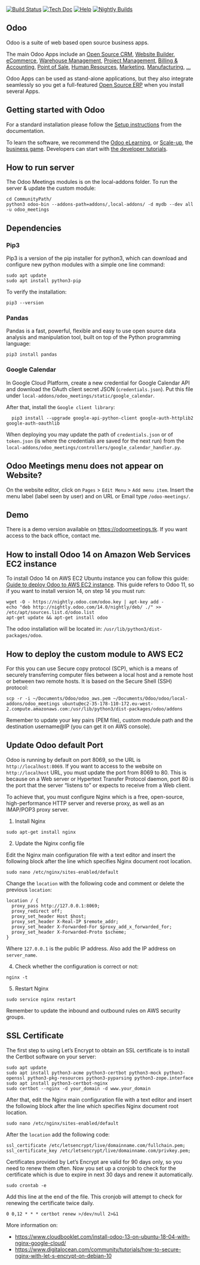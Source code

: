 [![Build Status](http://runbot.odoo.com/runbot/badge/flat/1/master.svg)](http://runbot.odoo.com/runbot)
[![Tech Doc](http://img.shields.io/badge/master-docs-875A7B.svg?style=flat&colorA=8F8F8F)](http://www.odoo.com/documentation/master)
[![Help](http://img.shields.io/badge/master-help-875A7B.svg?style=flat&colorA=8F8F8F)](https://www.odoo.com/forum/help-1)
[![Nightly Builds](http://img.shields.io/badge/master-nightly-875A7B.svg?style=flat&colorA=8F8F8F)](http://nightly.odoo.com/)

Odoo
----

Odoo is a suite of web based open source business apps.

The main Odoo Apps include an <a href="https://www.odoo.com/page/crm">Open Source CRM</a>,
<a href="https://www.odoo.com/page/website-builder">Website Builder</a>,
<a href="https://www.odoo.com/page/e-commerce">eCommerce</a>,
<a href="https://www.odoo.com/page/warehouse">Warehouse Management</a>,
<a href="https://www.odoo.com/page/project-management">Project Management</a>,
<a href="https://www.odoo.com/page/accounting">Billing &amp; Accounting</a>,
<a href="https://www.odoo.com/page/point-of-sale">Point of Sale</a>,
<a href="https://www.odoo.com/page/employees">Human Resources</a>,
<a href="https://www.odoo.com/page/lead-automation">Marketing</a>,
<a href="https://www.odoo.com/page/manufacturing">Manufacturing</a>,
<a href="https://www.odoo.com/#apps">...</a>

Odoo Apps can be used as stand-alone applications, but they also integrate seamlessly so you get
a full-featured <a href="https://www.odoo.com">Open Source ERP</a> when you install several Apps.

Getting started with Odoo
-------------------------

For a standard installation please follow the <a href="https://www.odoo.com/documentation/14.0/setup/install.html">Setup instructions</a>
from the documentation.

To learn the software, we recommend the <a href="https://www.odoo.com/slides">Odoo eLearning</a>, or <a href="https://www.odoo.com/page/scale-up-business-game">Scale-up</a>, the <a href="https://www.odoo.com/page/scale-up-business-game">business game</a>. Developers can start with <a href="https://www.odoo.com/documentation/14.0/tutorials.html">the developer tutorials</a>.

## How to run server

The Odoo Meetings modules is on the local-addons folder. To run the server & update the custom module:

```
cd CommunityPath/
python3 odoo-bin --addons-path=addons/,local-addons/ -d mydb --dev all -u odoo_meetings
```

Dependencies
------------

### Pip3

Pip3 is a version of the pip installer for python3, which can download and configure new python modules with a simple one line command:

```
sudo apt update
sudo apt install python3-pip
```

To verify the installation:

```
pip3 --version
```

### Pandas

Pandas is a fast, powerful, flexible and easy to use open source data analysis and manipulation tool, built on top of the Python programming language:

```
pip3 install pandas
```

### Google Calendar

In Google Cloud Platform, create a new credential for Google Calendar API and download the OAuth client secret JSON (`credentials.json`). Put this file under `local-addons/odoo_meetings/static/google_calendar`.

After that, install the `Google client library`:

```
  pip3 install --upgrade google-api-python-client google-auth-httplib2 google-auth-oauthlib
```

When deploying you may update the path of `credentials.json` or of `token.json` (is where the credentials are saved for the next run) from the `local-addons/odoo_meetings/controllers/google_calendar_handler.py`.

Odoo Meetings menu does not appear on Website?
--------------------------------------------

On the website editor, click on `Pages` > `Edit Menu` > `Add menu item`. Insert the menu label (label seen by user) and on URL or Email type `/odoo-meetings/`.


Demo
----
There is a demo version available on https://odoomeetings.tk. If you want access to the back office, contact me.


How to install Odoo 14 on Amazon Web Services EC2 instance
---------------------------------------------------

To install Odoo 14 on AWS EC2 Ubuntu instance you can follow this guide: [Guide to deploy Odoo to AWS EC2 instance](https://www.cybrosys.com/blog/how-to-install-odoo-11-on-amazon-ec2). This guide refers to Odoo 11, so if you want to install version 14, on step 14 you must run:

```
wget -O - https://nightly.odoo.com/odoo.key | apt-key add -
echo "deb http://nightly.odoo.com/14.0/nightly/deb/ ./" >> /etc/apt/sources.list.d/odoo.list
apt-get update && apt-get install odoo
```
The odoo installation will be located in: `/usr/lib/python3/dist-packages/odoo`.

How to deploy the custom module to AWS EC2
------------------------------------------

For this you can use Secure copy protocol (SCP), which is a means of securely transferring computer files between a local host and a remote host or between two remote hosts. It is based on the Secure Shell (SSH) protocol:

```
scp -r -i ~/Documents/Odoo/odoo_aws.pem ~/Documents/Odoo/odoo/local-addons/odoo_meetings ubuntu@ec2-35-178-110-172.eu-west-2.compute.amazonaws.com:/usr/lib/python3/dist-packages/odoo/addons
```

Remember to update your key pairs (PEM file), custom module path and the destination username@IP (you can get it on AWS console).

Update Odoo default Port
------------------------

Odoo is running by default on port 8069, so the URL is `http://localhost:8069`. If you want to access to the website on `http://localhost` URL, you must update the port from 8069 to 80. This is because on a Web server or Hypertext Transfer Protocol daemon, port 80 is the port that the server “listens to” or expects to receive from a Web client.

To achieve that, you must configure Nginx which is a free, open-source, high-performance HTTP server and reverse proxy, as well as an IMAP/POP3 proxy server.

1. Install Nginx

`sudo apt-get install nginx`

2. Update the Nginx config file

Edit the Nginx main configuration file with a text editor and insert the following block after the line which specifies Nginx document root location.

`sudo nano /etc/nginx/sites-enabled/default`

Change the `location` with the following code and comment or delete the previous `location`:

```
location / {
  proxy_pass http://127.0.0.1:8069;
  proxy_redirect off;
  proxy_set_header Host $host;
  proxy_set_header X-Real-IP $remote_addr;
  proxy_set_header X-Forwarded-For $proxy_add_x_forwarded_for;
  proxy_set_header X-Forwarded-Proto $scheme;
}
```

Where `127.0.0.1` is the public IP address. Also add the IP address on `server_name`.

4. Check whether the configuration is correct or not:

`nginx -t`

5. Restart Nginx

`sudo service nginx restart`

Remember to update the inbound and outbound rules on AWS security groups.

SSL Certificate
---------------

The first step to using Let’s Encrypt to obtain an SSL certificate is to install the Certbot software on your server:

```
sudo apt update
sudo apt install python3-acme python3-certbot python3-mock python3-openssl python3-pkg-resources python3-pyparsing python3-zope.interface
sudo apt install python3-certbot-nginx
sudo certbot --nginx -d your_domain -d www.your_domain
```

After that, edit the Nginx main configuration file with a text editor and insert the following block after the line which specifies Nginx document root location.

```
sudo nano /etc/nginx/sites-enabled/default
```

After the `location` add the following code:

```
ssl_certificate /etc/letsencrypt/live/domainname.com/fullchain.pem;
ssl_certificate_key /etc/letsencrypt/live/domainname.com/privkey.pem;
```

Certificates provided by Let’s Encrypt are valid for 90 days only, so you need to renew them often. Now you set up a cronjob to check for the certificate which is due to expire in next 30 days and renew it automatically.

```
sudo crontab -e
```

Add this line at the end of the file. This cronjob will attempt to check for renewing the certificate twice daily.

```
0 0,12 * * * certbot renew >/dev/null 2>&1
```

More information on:
* https://www.cloudbooklet.com/install-odoo-13-on-ubuntu-18-04-with-nginx-google-cloud/ 
* https://www.digitalocean.com/community/tutorials/how-to-secure-nginx-with-let-s-encrypt-on-debian-10